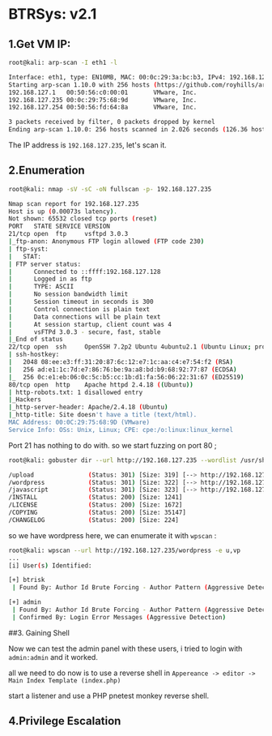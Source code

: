 #  BTRSys: v2.1

## 1.Get VM IP:

```bash
root@kali: arp-scan -I eth1 -l

Interface: eth1, type: EN10MB, MAC: 00:0c:29:3a:bc:b3, IPv4: 192.168.127.128
Starting arp-scan 1.10.0 with 256 hosts (https://github.com/royhills/arp-scan)
192.168.127.1   00:50:56:c0:00:01       VMware, Inc.
192.168.127.235 00:0c:29:75:68:9d       VMware, Inc.
192.168.127.254 00:50:56:fd:64:8a       VMware, Inc.

3 packets received by filter, 0 packets dropped by kernel
Ending arp-scan 1.10.0: 256 hosts scanned in 2.026 seconds (126.36 hosts/sec). 3 responded
```

The IP address is `192.168.127.235`, let's scan it.

## 2.Enumeration

```bash
root@kali: nmap -sV -sC -oN fullscan -p- 192.168.127.235

Nmap scan report for 192.168.127.235
Host is up (0.00073s latency).
Not shown: 65532 closed tcp ports (reset)
PORT   STATE SERVICE VERSION
21/tcp open  ftp     vsftpd 3.0.3
|_ftp-anon: Anonymous FTP login allowed (FTP code 230)
| ftp-syst: 
|   STAT: 
| FTP server status:
|      Connected to ::ffff:192.168.127.128
|      Logged in as ftp
|      TYPE: ASCII
|      No session bandwidth limit
|      Session timeout in seconds is 300
|      Control connection is plain text
|      Data connections will be plain text
|      At session startup, client count was 4
|      vsFTPd 3.0.3 - secure, fast, stable
|_End of status
22/tcp open  ssh     OpenSSH 7.2p2 Ubuntu 4ubuntu2.1 (Ubuntu Linux; protocol 2.0)
| ssh-hostkey: 
|   2048 08:ee:e3:ff:31:20:87:6c:12:e7:1c:aa:c4:e7:54:f2 (RSA)
|   256 ad:e1:1c:7d:e7:86:76:be:9a:a8:bd:b9:68:92:77:87 (ECDSA)
|_  256 0c:e1:eb:06:0c:5c:b5:cc:1b:d1:fa:56:06:22:31:67 (ED25519)
80/tcp open  http    Apache httpd 2.4.18 ((Ubuntu))
| http-robots.txt: 1 disallowed entry 
|_Hackers
|_http-server-header: Apache/2.4.18 (Ubuntu)
|_http-title: Site doesn't have a title (text/html).
MAC Address: 00:0C:29:75:68:9D (VMware)
Service Info: OSs: Unix, Linux; CPE: cpe:/o:linux:linux_kernel
```
Port 21 has nothing to do with. so we start fuzzing on port 80 ;

```bash
root@kali: gobuster dir --url http://192.168.127.235 --wordlist /usr/share/wordlists/dirbuster/directory-list-2.3-medium.txt

/upload               (Status: 301) [Size: 319] [--> http://192.168.127.235/upload/]
/wordpress            (Status: 301) [Size: 322] [--> http://192.168.127.235/wordpress/]
/javascript           (Status: 301) [Size: 323] [--> http://192.168.127.235/javascript/]
/INSTALL              (Status: 200) [Size: 1241]
/LICENSE              (Status: 200) [Size: 1672]
/COPYING              (Status: 200) [Size: 35147]
/CHANGELOG            (Status: 200) [Size: 224]
```

so we have wordpress here, we can enumerate it with `wpscan` :

```bash
root@kali: wpscan --url http://192.168.127.235/wordpress -e u,vp
...
[i] User(s) Identified:

[+] btrisk
 | Found By: Author Id Brute Forcing - Author Pattern (Aggressive Detection)

[+] admin
 | Found By: Author Id Brute Forcing - Author Pattern (Aggressive Detection)
 | Confirmed By: Login Error Messages (Aggressive Detection)
```

##3. Gaining Shell

Now we can test the admin panel with these users, i tried to login with `admin:admin` and it worked.

all we need to do now is to use a reverse shell in `Appereance -> editor -> Main Index Template (index.php) `

start a listener and use a PHP pnetest monkey reverse shell.

## 4.Privilege Escalation
















